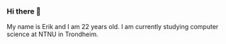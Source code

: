 ### Hi there 👋

<!--
**erik-tt/erik-tt** is a ✨ _special_ ✨ repository because its `README.md` (this file) appears on your GitHub profile.

-->
My name is Erik and I am 22 years old. I am currently studying computer science at NTNU in Trondheim.

